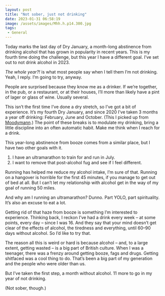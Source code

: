 ```yaml
---
layout: post
title: "Not sober, just not drinking"
date: 2023-01-31 06:58:19
image: /assets/images/Mhh.h.p14.300.jpg
tags:
 - General
---
```


Today marks the last day of Dry January, a month-long abstinence from drinking alcohol that has grown in popularity in recent years. This is my fourth time doing the challenge, but this year I have a different goal. I’ve set out to not drink alcohol in 2023.

_The whole year?!_ is what most people say when I tell them I’m not drinking. Yeah, I reply. I’m going to try, anyway. 

People are surprised because they know me as a drinker. If we’re together, in the pub, or a restaurant, or at their houses, I’ll more than likely have a pint of lager or glass of wine. Usually several.

This isn’t the first time I’ve done a dry stretch, so I’ve got a bit of experience. It’s my fourth Dry January, and since 2020 I’ve taken 3 months a year off drinking: February, June and October. (This I picked up from [Moodymann](https://www.mixcloud.com/worldwidefm/ww-los-santos-gilles-peterson-moodymann/).) The point of these breaks is to modulate my drinking, bring a little discipline into an often automatic habit. Make me think when I reach for a drink.

This year-long abstinence from booze comes from a similar place, but I have two other goals with it.

1. I have an ultramarathon to train for and run in July.
2. I want to remove that post-alcohol fug and see if I feel different.

Running has helped me reduce my alcohol intake, I’m sure of that. Running on a hangover is horrible for the first 45 minutes, if you manage to get out of bed at all. But I can’t let my relationship with alcohol get in the way of my goal of running 50 miles. 

And why am I running an ultramarathon? Dunno. Part YOLO, part spirituality. It’s also an excuse to eat a lot.

Getting rid of that haze from booze is something I’m interested to experience. Thinking back, I reckon I’ve had a drink every week – at some points, every day – since I was 16. And they say that your mind doesn’t get clear of the effects of alcohol, the tiredness and everything, until 60–90 days without alcohol. So I’d like to try that. 

The reason all this is weird or hard is because alcohol – and, to a large extent, getting wasted – is a big part of British culture. When I was a teenager, there was a frenzy around getting booze, fags and drugs. Getting shitfaced was a cool thing to do. That’s been a big part of my generation and the people who were older than us.

But I’ve taken the first step, a month without alcohol. 11 more to go in my year of not drinking.

(Not sober, though.)